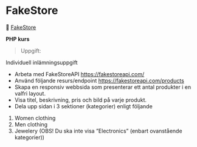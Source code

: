 # FakeStore
:link: [FakeStore](https://fakestore-projekt.herokuapp.com/)

 **PHP kurs**
>Uppgift:

Individuell inlämningsuppgift 

- Arbeta med FakeStoreAPI https://fakestoreapi.com/
- Använd följande resurs/endpoint https://fakestoreapi.com/products
- Skapa en responsiv webbsida som presenterar ett antal produkter i en valfri layout.
- Visa titel, beskrivning, pris och bild på varje produkt.
- Dela upp sidan i 3 sektioner (kategorier) enligt följande 
1. Women clothing
2. Men clothing
3. Jewelery   (OBS! Du ska inte visa ”Electronics” (enbart ovanstående kategorier))
